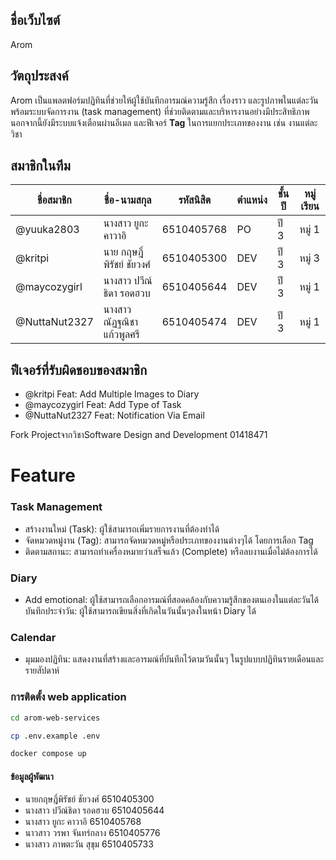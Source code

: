## ชื่อเว็บไซต์
Arom

## วัตถุประสงค์
Arom เป็นแพลตฟอร์มปฏิทินที่ช่วยให้ผู้ใช้บันทึกอารมณ์ความรู้สึก เรื่องราว และรูปภาพในแต่ละวัน พร้อมระบบจัดการงาน (task management) ที่ช่วยติดตามและบริหารงานอย่างมีประสิทธิภาพ นอกจากนี้ยังมีระบบแจ้งเตือนผ่านอีเมล และฟีเจอร์ **Tag** ในการแยกประเภทของงาน เช่น งานแต่ละวิชา


## สมาชิกในทีม
| ชื่อสมาชิก      | ชื่อ-นามสกุล                    | รหัสนิสิต   | ตำแหน่ง | ชั้นปี | หมู่เรียน |
|-----------------|----------------------------------|-------------|-----------|--------|-----|
| @yuuka2803      | นางสาว ยูกะ คาวาอิ              | 6510405768  | PO        | ปี 3  | หมู่ 1 |
| @kritpi         | นาย กฤษฎิ์พิรัชย์ ชัยวงศ์       | 6510405300  | DEV       | ปี 3  | หมู่ 3 |
| @maycozygirl    | นางสาว ปวีณ์ธิดา รอดฮวบ         | 6510405644  | DEV       | ปี 3  | หมู่ 1 |
| @NuttaNut2327   | นางสาว ณัฏฐณิชา แก้วพูลศรี                     | 6510405474 | DEV | ปี 3   | หมู่ 1 |

## ฟีเจอร์ที่รับผิดชอบของสมาชิก
- @kritpi Feat: Add Multiple Images to Diary
- @maycozygirl Feat: Add Type of Task
- @NuttaNut2327 Feat: Notification Via Email

Fork ProjectจากวิชาSoftware Design and Development  01418471

# Feature

### Task Management
- สร้างงานใหม่ (Task): ผู้ใช้สามารถเพิ่มรายการงานที่ต้องทำได้
- จัดหมวดหมู่งาน (Tag): สามารถจัดหมวดหมู่หรือประเภทของงานต่างๆได้ โดยการเลือก Tag
- ติดตามสถานะ: สามารถทำเครื่องหมายว่าเสร็จแล้ว (Complete) หรือลบงานเมื่อไม่ต้องการได้

### Diary
- Add emotional: ผู้ใช้สามารถเลือกอารมณ์ที่สอดคล้องกับความรู้สึกของตนเองในแต่ละวันได้
บันทึกประจำวัน: ผู้ใช้สามารถเขียนสิ่งที่เกิดในวันนั้นๆลงในหน้า Diary ได้

### Calendar
- มุมมองปฏิทิน: แสดงงานที่สร้างและอารมณ์ที่บันทึกไว้ตามวันนั้นๆ ในรูปแบบปฏิทินรายเดือนและรายสัปดาห์

### การติดตั้ง web application
```bash
cd arom-web-services
```

```bash
cp .env.example .env
```

```bash
docker compose up
```

#### ข้อมูลผู้พัฒนา
- นายกฤษฎิ์พิรัชย์ ชัยวงศ์ 6510405300
- นางสาว ปวีณ์ธิดา รอดฮวบ 6510405644
- นางสาว ยูกะ คาวาอิ 6510405768
- นาวสาว วรพา จันทร์กลาง 6510405776
- นางสาว ภาพตะวัน สุขุม 6510405733
